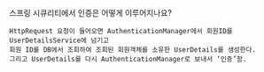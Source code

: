 
스프링 시큐리티에서 인증은 어떻게 이루어지나요?

```
HttpRequest 요청이 들어오면 AuthenticationManager에서 회원ID를 UserDetailsService에 넘기고 
회원 ID를 DB에서 조회하여 조회된 회원객체를 소유한 UserDetails를 생성한다. 
그리고 UserDetails를 다시 AuthenticationManager로 보내서 ‘인증’함.
```

